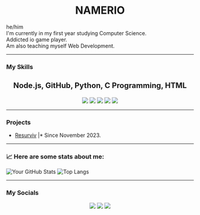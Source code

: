 <h1 align="center">NAMERIO</h1>

<!-- About Me -->
<p align="center">
    <ul style="list-style-type: none; padding: 0;">
        <li>he/him</li>
        <li>I'm currently in my first year studying Computer Science.</li>
        <li>Addicted io game player.</li>
        <li>Am also teaching myself Web Development.</li>
    </ul>
</p>

<hr />

### My Skills

<div align="center">
    <h3 style="font-size: 20px;">Node.js, GitHub, Python, C Programming, HTML</h3>
    <img src="https://img.shields.io/badge/node.js%20-%23339933.svg?style=for-the-badge&logo=nodedotjs&logoColor=white" />
    <img src="https://img.shields.io/badge/github-%23121011.svg?style=for-the-badge&logo=github&logoColor=white" />
    <img src="https://img.shields.io/badge/python-%233776AB?style=for-the-badge&logo=python&logoColor=white" />
    <img src="https://img.shields.io/badge/c-%2300599C?style=for-the-badge&logo=c&logoColor=white" />
    <img src="https://img.shields.io/badge/html%20-%23E34F26?style=for-the-badge&logo=html5&logoColor=white" />
</div>

<hr />

### Projects

<div style="text-align: left;">
    
- [Resurviv](https://github.com/NAMERIO/resurviv) |* Since November 2023.
</div>

<hr />

### 📈 Here are some stats about me:

![Your GitHub Stats](https://github-readme-stats.vercel.app/api?username=NAMERIO&show_icons=true&theme=nord)   ![Top Langs](https://github-readme-stats.vercel.app/api/top-langs/?username=NAMERIO&layout=compact&theme=nord)

<hr />

### My Socials
<!-- Social Badges -->
<div align="center">
    <a href="https://discord.com/invite/vkXCVYbH3V"><img src="https://img.shields.io/badge/discord-%235865F2?style=for-the-badge&logo=discord&logoColor=white" /></a>
    <a href="https://www.youtube.com/@NAMERIO1"><img src="https://img.shields.io/badge/youtube-%23FF0000?style=for-the-badge&logo=youtube&logoColor=white" /></a>
    <a href="mailto:namerio.yt@gmail.com"><img src="https://img.shields.io/badge/Gmail-%23D14836?style=for-the-badge&logo=gmail&logoColor=white" /></a>
</div>
